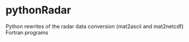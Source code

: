# pythonRadar
Python rewrites of the radar data conversion (mat2ascii and mat2netcdf) Fortran programs
